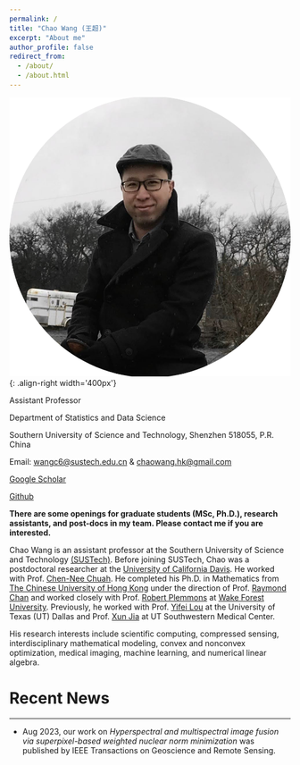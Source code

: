 ```yaml
---
permalink: /
title: "Chao Wang (王超)"
excerpt: "About me"
author_profile: false
redirect_from: 
  - /about/
  - /about.html
---
```


![profile](/images/profile.png){: .align-right width='400px'}


Assistant Professor

Department of Statistics and Data Science

Southern University of Science and Technology, Shenzhen 518055, P.R. China

<i class="fas fa-envelope"></i> Email: [wangc6@sustech.edu.cn](mailto:wangc6@sustech.edu.cn) & [chaowang.hk@gmail.com](mailto:chaowang.hk@gmail.com)

<i class="ai ai-google-scholar-square"></i> [Google Scholar](https://scholar.google.com/citations?user=PBchRWYAAAAJ&hl=en)
 
<i class="fab fa-github"></i> [Github](https://github.com/wangcmath)

**There are some openings for graduate students (MSc, Ph.D.), research assistants, and post-docs in my team. Please contact me if you are interested.**

Chao Wang is an assistant professor at the Southern University of Science and Technology [(SUSTech)](https://sustech.edu.cn/en/). Before joining SUSTech, Chao was a postdoctoral researcher at the [University of California Davis](https://www.ucdavis.edu/). He worked with Prof. [Chen-Nee Chuah](https://www.ece.ucdavis.edu/~chuah/rubinet/). He completed his Ph.D. in Mathematics from [The Chinese University of Hong Kong](https://www.cuhk.edu.hk/english/index.html) under the direction of Prof. [Raymond Chan](http://personal.cityu.edu.hk/rhfchan/) and worked closely with Prof. [Robert Plemmons](https://faculty.sites.wfu.edu/plemmons/) at [Wake Forest University](https://www.wfu.edu/). Previously, he worked with Prof. [Yifei Lou](https://sites.google.com/site/louyifei/) at the University of Texas (UT) Dallas and Prof. [Xun Jia](https://www.hopkinsmedicine.org/profiles/details/xun-jia) at UT Southwestern Medical Center.

His research interests include scientific computing, compressed sensing, interdisciplinary mathematical modeling, convex and nonconvex optimization, medical imaging, machine learning, and numerical linear algebra.

# Recent News
---
- Aug 2023, our work on _Hyperspectral and multispectral image fusion via superpixel-based weighted nuclear norm minimization_ was published by IEEE Transactions on Geoscience and Remote Sensing. 



&nbsp;

&nbsp;

&nbsp;
